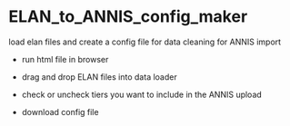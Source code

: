 # ELAN_to_ANNIS_config_maker
load elan files and create a config file for data cleaning for ANNIS import

* run html file in browser

* drag and drop ELAN files into data loader

* check or uncheck tiers you want to include in the ANNIS upload

* download config file


